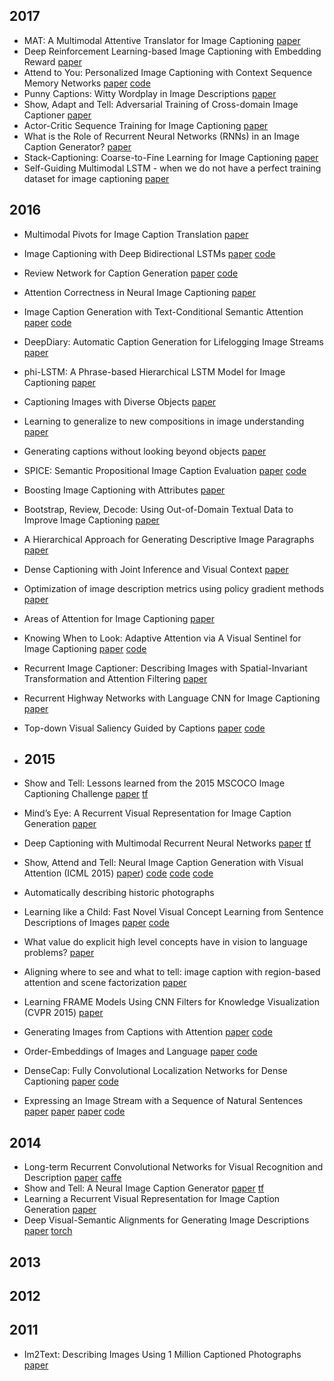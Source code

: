 ## 2017
- MAT: A Multimodal Attentive Translator for Image Captioning [paper](https://arxiv.org/abs/1702.05658) 
- Deep Reinforcement Learning-based Image Captioning with Embedding Reward [paper](https://arxiv.org/abs/1704.03899) 
- Attend to You: Personalized Image Captioning with Context Sequence Memory Networks [paper](https://arxiv.org/abs/1704.06485) [code](https://github.com/cesc-park/attend2u) 
- Punny Captions: Witty Wordplay in Image Descriptions [paper](https://arxiv.org/abs/1704.08224) 
- Show, Adapt and Tell: Adversarial Training of Cross-domain Image Captioner [paper](https://arxiv.org/abs/1705.00930) 
- Actor-Critic Sequence Training for Image Captioning [paper](https://arxiv.org/abs/1706.09601) 
- What is the Role of Recurrent Neural Networks (RNNs) in an Image Caption Generator? [paper](https://arxiv.org/abs/1708.02043) 
- Stack-Captioning: Coarse-to-Fine Learning for Image Captioning [paper](https://arxiv.org/abs/1709.03376) 
- Self-Guiding Multimodal LSTM - when we do not have a perfect training dataset for image captioning [paper](https://arxiv.org/abs/1709.05038) 

## 2016 
- Multimodal Pivots for Image Caption Translation [paper](http://arxiv.org/abs/1601.03916) 
- Image Captioning with Deep Bidirectional LSTMs [paper](http://arxiv.org/abs/1604.00790) [code](https://github.com/deepsemantic/image_captioning) 
- Review Network for Caption Generation [paper](https://arxiv.org/abs/1605.07912) [code](https://github.com/kimiyoung/review_net) 
- Attention Correctness in Neural Image Captioning [paper](http://arxiv.org/abs/1605.09553) 
- Image Caption Generation with Text-Conditional Semantic Attention [paper](https://arxiv.org/abs/1606.04621) [code](https://github.com/LuoweiZhou/e2e-gLSTM-sc) 
- DeepDiary: Automatic Caption Generation for Lifelogging Image Streams [paper](http://arxiv.org/abs/1608.03819) 
- phi-LSTM: A Phrase-based Hierarchical LSTM Model for Image Captioning [paper](http://arxiv.org/abs/1608.05813) 
- Captioning Images with Diverse Objects [paper](http://arxiv.org/abs/1606.07770) 
- Learning to generalize to new compositions in image understanding [paper](http://arxiv.org/abs/1608.07639) 
- Generating captions without looking beyond objects [paper](https://arxiv.org/abs/1610.03708) 
- SPICE: Semantic Propositional Image Caption Evaluation [paper](http://www.panderson.me/images/SPICE.pdf) [code](https://github.com/peteanderson80/SPICE) 
- Boosting Image Captioning with Attributes [paper](https://arxiv.org/abs/1611.01646) 
- Bootstrap, Review, Decode: Using Out-of-Domain Textual Data to Improve Image Captioning [paper](https://arxiv.org/abs/1611.05321) 
- A Hierarchical Approach for Generating Descriptive Image Paragraphs [paper](https://arxiv.org/abs/1611.06607) 
- Dense Captioning with Joint Inference and Visual Context [paper](https://arxiv.org/abs/1611.06949) 
- Optimization of image description metrics using policy gradient methods [paper](https://arxiv.org/abs/1612.00370) 
- Areas of Attention for Image Captioning [paper](https://arxiv.org/abs/1612.01033) 
- Knowing When to Look: Adaptive Attention via A Visual Sentinel for Image Captioning [paper](https://arxiv.org/abs/1612.01887) [code](https://github.com/jiasenlu/AdaptiveAttention) 
- Recurrent Image Captioner: Describing Images with Spatial-Invariant Transformation and Attention Filtering [paper](https://arxiv.org/abs/1612.04949) 
- Recurrent Highway Networks with Language CNN for Image Captioning [paper](https://arxiv.org/abs/1612.07086) 
- Top-down Visual Saliency Guided by Captions [paper](https://arxiv.org/abs/1612.07360) [code](https://github.com/VisionLearningGroup/caption-guided-saliency) 

- ## 2015 
- Show and Tell: Lessons learned from the 2015 MSCOCO Image Captioning Challenge [paper](http://arxiv.org/abs/1609.06647) [tf](https://github.com/tensorflow/models/tree/master/im2txt)
- Mind’s Eye: A Recurrent Visual Representation for Image Caption Generation [paper](http://www.cs.cmu.edu/~xinleic/papers/cvpr15_rnn.pdf)
- Deep Captioning with Multimodal Recurrent Neural Networks [paper](http://arxiv.org/abs/1412.6632) [tf](https://github.com/mjhucla/TF-mRNN)
- Show, Attend and Tell: Neural Image Caption Generation with Visual Attention (ICML 2015) [paper](http://arxiv.org/abs/1502.03044)) [code](https://github.com/kelvinxu/arctic-captions) [code](https://github.com/jazzsaxmafia/show_attend_and_tell.tensorflow) [code](https://github.com/yunjey/show-attend-and-tell-tensorflow) 
- Automatically describing historic photographs 
- Learning like a Child: Fast Novel Visual Concept Learning from Sentence Descriptions of Images [paper](http://arxiv.org/abs/1504.06692) [code](https://github.com/mjhucla/NVC-Dataset) 
- What value do explicit high level concepts have in vision to language problems? [paper](http://arxiv.org/abs/1506.01144) 
- Aligning where to see and what to tell: image caption with region-based attention and scene factorization [paper](http://arxiv.org/abs/1506.06272) 
- Learning FRAME Models Using CNN Filters for Knowledge Visualization (CVPR 2015) [paper](http://arxiv.org/abs/1509.08379) 
- Generating Images from Captions with Attention [paper](http://arxiv.org/abs/1511.02793) [code](https://github.com/emansim/text2image) 
- Order-Embeddings of Images and Language [paper](http://arxiv.org/abs/1511.06361) [code](https://github.com/ivendrov/order-embedding) 
- DenseCap: Fully Convolutional Localization Networks for Dense Captioning [paper](http://arxiv.org/abs/1511.07571) [code](https://github.com/jcjohnson/densecap) 
- Expressing an Image Stream with a Sequence of Natural Sentences [paper](http://papers.nips.cc/paper/5776-expressing-an-image-stream-with-a-sequence-of-natural-sentences) [paper](http://papers.nips.cc/paper/5776-expressing-an-image-stream-with-a-sequence-of-natural-sentences.pdf) [paper](http://www.cs.cmu.edu/~gunhee/publish/nips15_stream2text.pdf) [code](https://github.com/cesc-park/CRCN) 

## 2014
- Long-term Recurrent Convolutional Networks for Visual Recognition and Description [paper](http://arxiv.org/abs/1411.4389) [caffe](https://github.com/BVLC/caffe/pull/2033)
- Show and Tell: A Neural Image Caption Generator [paper](http://arxiv.org/abs/1411.4555) [tf](https://github.com/zsdonghao/Image-Captioning)
- Learning a Recurrent Visual Representation for Image Caption Generation [paper](http://arxiv.org/abs/1411.5654)
- Deep Visual-Semantic Alignments for Generating Image Descriptions [paper](http://arxiv.org/abs/1412.2306) [torch](http://arxiv.org/abs/1412.2306)


## 2013

## 2012

## 2011
- Im2Text: Describing Images Using 1 Million Captioned Photographs [paper](http://tamaraberg.com/papers/generation_nips2011.pdf)
